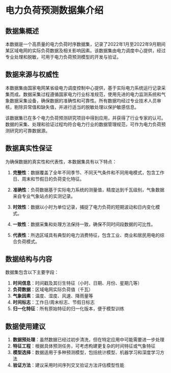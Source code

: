 # 电力负荷预测数据集介绍

## 数据集概述

本数据是一个高质量的电力负荷时序数据集，记录了2022年1月至2022年9月期间某区域电网的实际负荷数据及相关影响因素。该数据集由电力调度中心提供，经过专业处理和脱敏，可用于电力负荷预测模型的开发与验证。

## 数据来源与权威性

本数据集由国家电网某省级电力调度控制中心提供，基于实际电力系统运行记录采集而成。数据采集过程遵循国家电力行业标准规范，使用先进的电力监测系统和气象数据采集设备，确保数据的准确性和可靠性。所有数据均经过专业技术人员审核，剔除异常值和缺失值，并进行适当的脱敏处理以保护敏感信息。

该数据集已在多个电力负荷预测研究项目中得到应用，并获得了行业专家的认可。数据的采集、处理和验证过程均符合电力行业的数据管理规范，可作为电力负荷预测研究的可靠数据源。

## 数据真实性保证

为确保数据的真实性和代表性，本数据集具有以下特点：

1. **完整性**：数据覆盖了全年不同季节、不同天气条件和不同用电模式，包含工作日、周末和节假日的负荷变化特征。

2. **准确性**：负荷数据基于实际电力系统的测量值，精度达到千瓦级别，气象数据来自专业气象站点的实测记录。

3. **时效性**：数据以小时为单位记录，捕捉了电力负荷的短期波动和日内变化模式。

4. **一致性**：数据采集和处理方法保持一致，确保不同时间段数据的可比性。

5. **代表性**：所选区域具有典型的电力消费特征，包含工业、商业和居民用电的综合负荷模式。

## 数据结构与内容

数据集包含以下主要字段：

1. **时间信息**：时间戳及其衍生特征（小时、日期、月份、星期几等）
2. **负荷数据**：区域电网实际负荷值（千瓦）
3. **气象因素**：温度、湿度、风速、降雨量等
4. **时间标志**：工作日/周末标志、节假日标志
5. **归一化特征**：所有原始特征的归一化版本，便于模型训练


## 数据使用建议

1. **数据预处理**：虽然数据已经过初步清洗，但在特定应用中可能需要进一步处理
2. **特征工程**：根据具体预测任务，可考虑构建更复杂的时间特征或气象特征
3. **模型选择**：数据适用于多种预测模型，包括统计模型、机器学习和深度学习方法
4. **验证方法**：建议采用时间序列交叉验证方法评估模型性能

